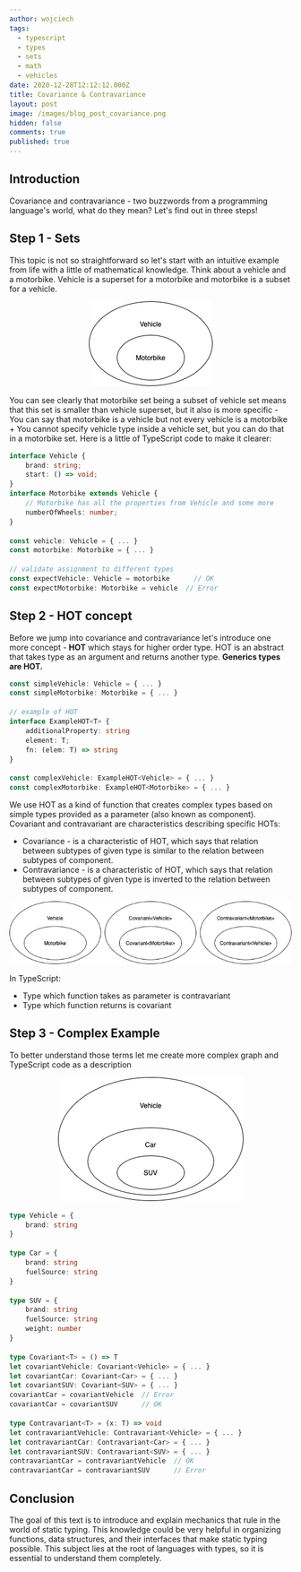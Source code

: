 ```yaml
---
author: wojciech
tags:
  - typescript
  - types
  - sets
  - math
  - vehicles
date: 2020-12-28T12:12:12.000Z
title: Covariance & Contravariance
layout: post
image: /images/blog_post_covariance.png
hidden: false
comments: true
published: true
---
```

## Introduction

Covariance and contravariance - two buzzwords from a programming language's world, what do they mean? Let's find out in three steps!

## Step 1 - Sets

This topic is not so straightforward so let's start with an intuitive example from life with a little of mathematical knowledge. Think about a vehicle and a motorbike. Vehicle is a superset for a motorbike and motorbike is a subset for a vehicle.

<p align="center">
  <img src="/images/covariance-contravariance/graph-1.png" alt="First-graph"/>
</p>

You can see clearly that motorbike set being a subset of vehicle set means that this set is smaller than vehicle superset, but it also is more specific - You can say that motorbike is a vehicle but not every vehicle is a motorbike + You cannot specify vehicle type inside a vehicle set, but you can do that in a motorbike set. Here is a little of TypeScript code to make it clearer:

```typescript
interface Vehicle {
    brand: string;
    start: () => void;
}
interface Motorbike extends Vehicle {
    // Motorbike has all the properties from Vehicle and some more
    numberOfWheels: number;
}

const vehicle: Vehicle = { ... }
const motorbike: Motorbike = { ... }

// validate assignment to different types
const expectVehicle: Vehicle = motorbike      // OK
const expectMotorbike: Motorbike = vehicle  // Error
```

## Step 2 - HOT concept

Before we jump into covariance and contravariance let's introduce one more concept - **HOT** which stays for higher order type. HOT is an abstract that takes type as an argument and returns another type. **Generics types are HOT.**

```typescript
const simpleVehicle: Vehicle = { ... }
const simpleMotorbike: Motorbike = { ... }

// example of HOT
interface ExampleHOT<T> {
    additionalProperty: string
    element: T;
    fn: (elem: T) => string
}

const complexVehicle: ExampleHOT<Vehicle> = { ... }
const complexMotorbike: ExampleHOT<Motorbike> = { ... }
```

We use HOT as a kind of function that creates complex types based on simple types provided as a parameter (also known as component). Covariant and contravariant are characteristics describing specific HOTs:

* Covariance - is a characteristic of HOT, which says that relation between subtypes of given type is similar to the relation between subtypes of component.
* Contravariance - is a characteristic of HOT, which says that relation between subtypes of given type is inverted to the relation between subtypes of component.

<p align="center">
  <img src="/images/covariance-contravariance/graph-2.png" alt="Second-graph"/>
</p>

In TypeScript:

* Type which function takes as parameter is contravariant
* Type which function returns is covariant

## Step 3 - Complex Example

To better understand those terms let me create more complex graph and TypeScript code as a description

<p align="center">
  <img src="/images/covariance-contravariance/graph-3.png" alt="Third-graph"/>
</p>

```typescript
type Vehicle = {
    brand: string
}

type Car = {
    brand: string
    fuelSource: string
}

type SUV = {
    brand: string
    fuelSource: string
    weight: number
}

type Covariant<T> = () => T
let covariantVehicle: Covariant<Vehicle> = { ... }
let covariantCar: Covariant<Car> = { ... }
let covariantSUV: Covariant<SUV> = { ... }
covariantCar = covariantVehicle  // Error 
covariantCar = covariantSUV      // OK

type Contravariant<T> = (x: T) => void
let contravariantVehicle: Contravariant<Vehicle> = { ... }
let contravariantCar: Contravariant<Car> = { ... }
let contravariantSUV: Contravariant<SUV> = { ... }
contravariantCar = contravariantVehicle  // OK 
contravariantCar = contravariantSUV      // Error
```

## Conclusion

The goal of this text is to introduce and explain mechanics that rule in the world of static typing. This knowledge could be very helpful in organizing functions, data structures, and their interfaces that make static typing possible. This subject lies at the root of languages with types, so it is essential to understand them completely.